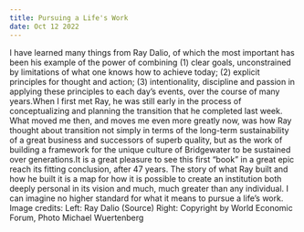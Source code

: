 ```yaml
---
title: Pursuing a Life's Work
date: Oct 12 2022
---
```


I have learned many things from Ray Dalio, of which the most important has been his example of the power of combining (1) clear goals, unconstrained by limitations of what one knows how to achieve today; (2) explicit principles for thought and action; (3) intentionality, discipline and passion in applying these principles to each day’s events, over the course of many years.When I first met Ray, he was still early in the process of conceptualizing and planning the transition that he completed last week. What moved me then, and moves me even more greatly now, was how Ray thought about transition not simply in terms of the long-term sustainability of a great business and successors of superb quality, but as the work of building a framework for the unique culture of Bridgewater to be sustained over generations.It is a great pleasure to see this first “book” in a great epic reach its fitting conclusion, after 47 years. The story of what Ray built and how he built it is a map for how it is possible to create an institution both deeply personal in its vision and much, much greater than any individual. I can imagine no higher standard for what it means to pursue a life’s work. Image credits: Left: Ray Dalio (Source) Right: Copyright by World Economic Forum, Photo Michael Wuertenberg
